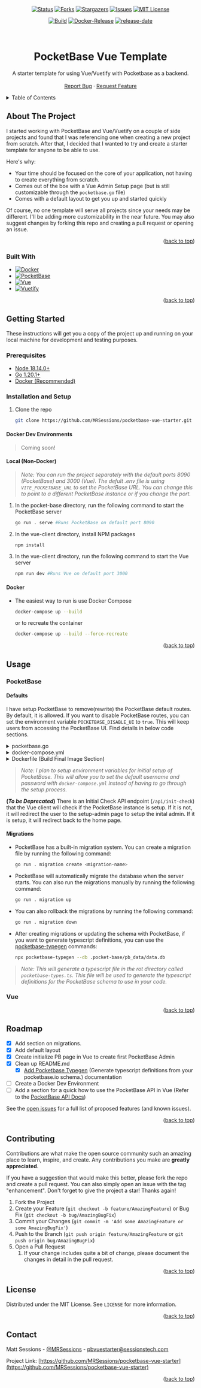 <!-- Improved compatibility of back to top link: See: https://github.com/othneildrew/Best-README-Template/pull/73 -->
<a name="readme-top"></a>

<!-- PROJECT SHIELDS -->
<!--
*** I'm using markdown "reference style" links for readability.
*** Reference links are enclosed in brackets [ ] instead of parentheses ( ).
*** See the bottom of this document for the declaration of the reference variables
*** for contributors-url, forks-url, etc. This is an optional, concise syntax you may use.
*** https://www.markdownguide.org/basic-syntax/#reference-style-links
-->
<!-- [![Contributors][contributors-shield]][contributors-url] -->
<div align="center">

[![Status][status-shield]][project-url]
[![Forks][forks-shield]][forks-url]
[![Stargazers][stars-shield]][stars-url]
[![Issues][issues-shield]][issues-url]
[![MIT License][license-shield]][license-url]

[![Build][build-shield]]()
[![Docker-Release][docker-release-shield]][release-url]
[![release-date][release-date-shield]][release-url]


</div>
<!-- [![LinkedIn][linkedin-shield]][linkedin-url] -->



<!-- PROJECT LOGO -->
<br />
<div align="center">
  <!-- <a href="https://github.com/MRSessions/pocketbase-vue-starter">
    <img src="images/logo.png" alt="Logo" width="80" height="80">
  </a> -->

  <!-- <h1 align="center"><s>PocketBase Vue Starter</s></h1> -->
  <h1 align="center">PocketBase Vue Template</h1>

  <p align="center">
    A starter template for using Vue/Vuetify with Pocketbase as a backend.
    <!-- <br /> -->
    <!-- <a href="https://github.com/MRSessions/pocketbase-vue-starter"><strong>Explore the docs »</strong></a> -->
    <br />
    <br />
    <!-- <a href="https://github.com/MRSessions/pocketbase-vue-starter">View Demo</a>
    · -->
    <a href="https://github.com/MRSessions/pocketbase-vue-starter/issues">Report Bug</a>
    ·
    <a href="https://github.com/MRSessions/pocketbase-vue-starter/issues">Request Feature</a>
  </p>
</div>



<!-- TABLE OF CONTENTS -->
<details>
  <summary>Table of Contents</summary>
  <ol>
    <li>
      <a href="#about-the-project">About The Project</a>
      <ul>
        <li><a href="#built-with">Built With</a></li>
      </ul>
    </li>
    <li>
      <a href="#getting-started">Getting Started</a>
      <ul>
        <li><a href="#prerequisites">Prerequisites</a></li>
        <li>
          <a href="#installation-and-setup">Installation and Setup</a>
            <ul><a href="#docker-dev-environments">Docker Dev Environments</a></ul>
            <ul><a href="#local-non-docker">Local (Non-Docker)</a></ul>
            <ul><a href="#docker">Docker</a></ul>
        </li>
      </ul>
    </li>
    <li><a href="#usage">Usage</a></li>
    <li><a href="#roadmap">Roadmap</a></li>
    <li><a href="#contributing">Contributing</a></li>
    <li><a href="#license">License</a></li>
    <li><a href="#contact">Contact</a></li>
    <li><a href="#acknowledgments">Acknowledgments</a></li>
  </ol>
</details>



<!-- ABOUT THE PROJECT -->
## About The Project

<!-- [![Product Name Screen Shot][product-screenshot]](https://example.com) -->

I started working with PocketBase and Vue/Vuetify on a couple of side projects and found that I was referencing one when creating a new project from scratch. After that, I decided that I wanted to try and create a starter template for anyone to be able to use.

Here's why:
* Your time should be focused on the core of your application, not having to create everything from scratch.
* Comes out of the box with a Vue Admin Setup page (but is still customizable through the `pocketbase.go` file)
* Comes with a default layout to get you up and started quickly

Of course, no one template will serve all projects since your needs may be different. I'll be adding more customizability in the near future. You may also suggest changes by forking this repo and creating a pull request or opening an issue.

<!-- Thanks to all the people who have contributed to expanding this template! -->

<p align="right">(<a href="#readme-top">back to top</a>)</p>



### Built With

* [![Docker][docker-shield]][docker-url]
* [![PocketBase][PocketBase.io]][Pocketbase-url]
* [![Vue][Vue.js]][Vue-url]
* [![Vuetify][Vuetify.js]][Vuetify-url]

<p align="right">(<a href="#readme-top">back to top</a>)</p>



<!-- GETTING STARTED -->
## Getting Started

These instructions will get you a copy of the project up and running on your local machine for development and testing purposes.

### Prerequisites

- [Node 18.14.0+](https://nodejs.org/en/download/)
- [Go 1.20.1+](https://go.dev/dl/)
- [Docker (Recommended)](https://docker.com/get-started)

### Installation and Setup

1. Clone the repo
   ```sh
   git clone https://github.com/MRSessions/pocketbase-vue-starter.git
    ```

#### Docker Dev Environments

> Coming soon!

#### Local (Non-Docker)

> *Note: You can run the project separately with the default ports 8090 (PocketBase) and 3000 (Vue). The defult .env file is using `VITE_POCKETBASE_URL` to set the PocketBase URL. You can change this to point to a different PocketBase instance or if you change the port.*

1. In the pocket-base directory, run the following command to start the PocketBase server
    ```sh
    go run . serve #Runs PocketBase on default port 8090
    ```
2. In the vue-client directory, install NPM packages
    ```sh
    npm install
    ```
3. In the vue-client directory, run the following command to start the Vue server
    ```sh
    npm run dev #Runs Vue on default port 3000
    ```

#### Docker

- The easiest way to run is use Docker Compose
    ```sh
    docker-compose up --build
    ```
    or to recreate the container
    ```sh
    docker-compose up --build --force-recreate
    ```

<p align="right">(<a href="#readme-top">back to top</a>)</p>



<!-- USAGE EXAMPLES -->
## Usage

### PocketBase

#### Defaults

I have setup PocketBase to remove(rewrite) the PocketBase default routes. By default, it is allowed. If you want to disable PocketBase routes, you can set the environment variable `POCKETBASE_DISABLE_UI` to `true`. This will keep users from accessing the PocketBase UI. Find details in below code sections.

<details>
  <summary>pocketbase.go</summary>

  ```go
  func main() {
    app.OnBeforeServe().Add(func(e *core.ServeEvent) error {
      if getenvBool("POCKETBASE_DISABLE_UI") {
        e.Router.Pre(middleware.Rewrite(map[string]string{
          "/_":  "/",
          "/_*": "/",
        }))
        log.Default().Println("PocketBase UI is disabled")
      }
      e.Router.GET("/*", apis.StaticDirectoryHandler(os.DirFS(publicDir), indexFallback))
      return nil
    })
  }

  func getenvBool(key string) bool {
    val := os.Getenv(key)
    ret, err := strconv.ParseBool(val)
    if err != nil {
      return false
    }
    return ret
  }
  ```

</details>

<details>
  <summary>docker-compose.yml</summary>

  ```yml
  version: "3"

  pocketbase-vue-starter:
    image: ghcr.io/mrsessions/pocketbase-vue-starter:latest
    container_name: pocketbase-vue-starter
    restart: unless-stopped
    environment:
      - POCKETBASE_DISABLE_UI=false # Set to true to disable PocketBase UI
    volumes:
      - ./pocketbase:/data
    ports:
      - 8090:8090

  volumes:
    pocketbase-vue-starter:
  ```
</details>

<details>
  <summary>Dockerfile (Build Final Image Section)</summary>

  ```dockerfile
  # build final image
  FROM golang:1.20.0-alpine3.17 AS final

  WORKDIR /app

  COPY --from=builder /app/pocketbase ./

  COPY --from=node-builder /app/dist ./dist

  # Set to true to disable the PocketBase UI if not using Docker Compose
  ENV POCKETBASE_DISABLE_UI=false

  EXPOSE 8090

  RUN ls /app

  CMD ["/app/pocketbase", "serve", "--http=0.0.0.0:8090"]
  ```

</details>

> *Note: I plan to setup environment variables for initial setup of PocketBase. This will allow you to set the default username and password with `docker-compose.yml` instead of having to go through the setup process.*

**(*To be Deprecated*)** There is an Initial Check API endpoint (`/api/init-check`) that the Vue client will check if the PocketBase instance is setup. If it is not, it will redirect the user to the setup-admin page to setup the inital admin. If it is setup, it will redirect back to the home page.

#### Migrations

- PocketBase has a built-in migration system. You can create a migration file by running the following command:
    ```sh
    go run . migration create <migration-name>
    ```

- PocketBase will automatically migrate the database when the server starts. You can also run the migrations manually by running the following command:
    ```sh
    go run . migration up
    ```

- You can also rollback the migrations by running the following command:
    ```sh
    go run . migration down
    ```

- After creating migrations or updating the schema with PocketBase, if you want to generate typescript definitions, you can use the [pocketbase-typegen](https://github.com/patmood/pocketbase-typegen) commands:
    ```sh
    npx pocketbase-typegen --db .pocket-base/pb_data/data.db
    ```
> *Note: This will generate a typescript file in the rot directory called `pocketbase-types.ts`. This file will be used to generate the typescript definitions for the PocketBase schema to use in your code.*

### Vue

<p align="right">(<a href="#readme-top">back to top</a>)</p>



<!-- ROADMAP -->
## Roadmap


- [x] Add section on migrations.
- [x] Add default layout
- [x] Create initialize PB page in Vue to create first PocketBase Admin
- [x] Clean up README.md
  - [x] [Add Pocketbase Typegen](https://github.com/patmood/pocketbase-typegen) (Generate typescript definitions from your pocketbase.io schema.) documentation
- [ ] Create a Docker Dev Environment
- [ ] Add a section for a quick how to use the PocketBase API in Vue (Refer to the [PocketBase API Docs](https://pocketbase.io/docs/api))

See the [open issues](https://github.com/MRSessions/pocketbase-vue-starter/issues) for a full list of proposed features (and known issues).

<p align="right">(<a href="#readme-top">back to top</a>)</p>



<!-- CONTRIBUTING -->
## Contributing

Contributions are what make the open source community such an amazing place to learn, inspire, and create. Any contributions you make are **greatly appreciated**.

If you have a suggestion that would make this better, please fork the repo and create a pull request. You can also simply open an issue with the tag "enhancement".
Don't forget to give the project a star! Thanks again!

1. Fork the Project
2. Create your Feature (`git checkout -b feature/AmazingFeature`) or Bug Fix (`git checkout -b bug/AmazingBugFix`)
3. Commit your Changes (`git commit -m 'Add some AmazingFeature or some AmazingBugFix'`)
4. Push to the Branch (`git push origin feature/AmazingFeature` or `git push origin bug/AmazingBugFix`)
5. Open a Pull Request
   1. If your change includes quite a bit of change, please document the changes in detail in the pull request.

<p align="right">(<a href="#readme-top">back to top</a>)</p>



<!-- LICENSE -->
## License

Distributed under the MIT License. See `LICENSE` for more information.

<p align="right">(<a href="#readme-top">back to top</a>)</p>



<!-- CONTACT -->
## Contact

Matt Sessions - [@MRSessions](https://github.com/MRSessions) - pbvuestarter@sessionstech.com

Project Link: [https://github.com/MRSessions/pocketbase-vue-starter](https://github.com/MRSessions/pocketbase-vue-starter)

<p align="right">(<a href="#readme-top">back to top</a>)</p>



<!-- ACKNOWLEDGMENTS -->
<!-- ## Acknowledgments

Use this space to list resources you find helpful and would like to give credit to. I've included a few of my favorites to kick things off!

* [Choose an Open Source License](https://choosealicense.com)
* [GitHub Emoji Cheat Sheet](https://www.webpagefx.com/tools/emoji-cheat-sheet)
* [Malven's Flexbox Cheatsheet](https://flexbox.malven.co/)
* [Malven's Grid Cheatsheet](https://grid.malven.co/)
* [Img Shields](https://shields.io)
* [GitHub Pages](https://pages.github.com)
* [Font Awesome](https://fontawesome.com)
* [React Icons](https://react-icons.github.io/react-icons/search)

<p align="right">(<a href="#readme-top">back to top</a>)</p> -->



<!-- MARKDOWN LINKS & IMAGES -->
<!-- https://www.markdownguide.org/basic-syntax/#reference-style-links -->

[project-url]: https://github.com/MRSessions/pocketbase-vue-starter
[status-shield]: https://img.shields.io/badge/status-active-success.svg?style=for-the-badge
[forks-shield]: https://img.shields.io/github/forks/MRSessions/pocketbase-vue-starter.svg?style=for-the-badge
[forks-url]: https://github.com/MRSessions/pocketbase-vue-starter/network/members
[stars-shield]: https://img.shields.io/github/stars/MRSessions/pocketbase-vue-starter.svg?style=for-the-badge
[stars-url]: https://github.com/MRSessions/pocketbase-vue-starter/stargazers
[issues-shield]: https://img.shields.io/github/issues/MRSessions/pocketbase-vue-starter.svg?style=for-the-badge
[issues-url]: https://github.com/MRSessions/pocketbase-vue-starter/issues
[license-shield]: https://img.shields.io/github/license/MRSessions/pocketbase-vue-starter.svg?style=for-the-badge
[license-url]: https://github.com/MRSessions/pocketbase-vue-starter/blob/master/LICENSE
[build-shield]: https://img.shields.io/github/actions/workflow/status/MRsessions/pocketbase-vue-starter/build-single-docker-image.yml?style=for-the-badge
[build-url]: https://github.com/MRSessions/pocketbase-vue-starter/actions
[prerelease-shield]: https://img.shields.io/github/v/release/MRSessions/pocketbase-vue-starter?color=s&include_prereleases&label=Pre-release&logo=s&logoColor=s&style=for-the-badge
[release-date-shield]: https://img.shields.io/github/release-date-pre/mrsessions/pocketbase-vue-starter?label=Released&style=for-the-badge
[docker-release-shield]: https://img.shields.io/github/v/tag/mrsessions/pocketbase-vue-starter?include_prereleases&label=docker&style=for-the-badge
[release-url]: https://github.com/MRSessions/pocketbase-vue-starter/pkgs/container/pocketbase-vue-starter


[Vue.js]: https://img.shields.io/badge/Vue.js-3.2.38+-35495E?style=for-the-badge&logo=vuedotjs&logoColor=4FC08D
[Vue-url]: https://vuejs.org/
[Vuetify.js]: https://img.shields.io/badge/Vuetify-3.0.0+-green?style=for-the-badge&logo=vuetify&logoColor=blue
[Vuetify-url]: https://next.vuetifyjs.com/en/
[PocketBase.io]: https://img.shields.io/badge/PocketBase-0.13.2+-b8dbe4?style=for-the-badge&logo=pocketbase&logoColor=b8dbe4
[Pocketbase-url]: https://pocketbase.io
[docker-shield]: https://img.shields.io/badge/Docker-latest-blue?style=for-the-badge&logo=docker&logoColor=blue
[docker-url]: https://docker.com


<!-- Created with the help of https://github.com/othneildrew/Best-README-Template/pull/73 -->
